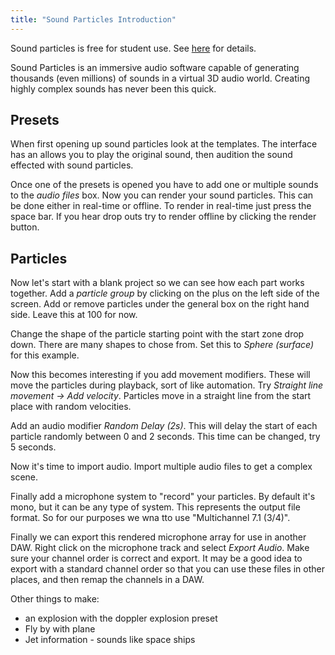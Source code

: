 ```yaml
---
title: "Sound Particles Introduction"
---
```


Sound particles is free for student use. See [here](https://soundparticles.com/products/soundparticles/plans) for details.

Sound Particles is an immersive audio software capable of generating thousands (even millions) of sounds in a virtual 3D audio world. Creating highly complex sounds has never been this quick.

## Presets

When first opening up sound particles look at the templates. The interface has an allows you to play the original sound, then audition the sound effected with sound particles.

Once one of the presets is opened you have to add one or multiple sounds to the _audio files_ box. Now you can render your sound particles. This can be done either in real-time or offline. To render in real-time just press the space bar. If you hear drop outs try to render offline by clicking the render button.

## Particles

Now let's start with a blank project so we can see how each part works together. Add a _particle group_ by clicking on the plus on the left side of the screen. Add or remove particles under the general box on the right hand side. Leave this at 100 for now.

Change the shape of the particle starting point with the start zone drop down. There are many shapes to chose from. Set this to _Sphere (surface)_ for this example.

Now this becomes interesting if you add movement modifiers. These will move the particles during playback, sort of like automation. Try _Straight line movement -> Add velocity_. Particles move in a straight line from the start place with random velocities.

Add an audio modifier _Random Delay (2s)_. This will delay the start of each particle randomly between 0 and 2 seconds. This time can be changed, try 5 seconds.

Now it's time to import audio. Import multiple audio files to get a complex scene.

Finally add a microphone system to "record" your particles. By default it's mono, but it can be any type of system. This represents the output file format. So for our purposes we wna tto use "Multichannel 7.1 (3/4)".

Finally we can export this rendered microphone array for use in another DAW. Right click on the microphone track and select _Export Audio_. Make sure your channel order is correct and export. It may be a good idea to export with a standard channel order so that you can use these files in other places, and then remap the channels in a DAW.

Other things to make:

- an explosion with the doppler explosion preset
- Fly by with plane
- Jet information - sounds like space ships

